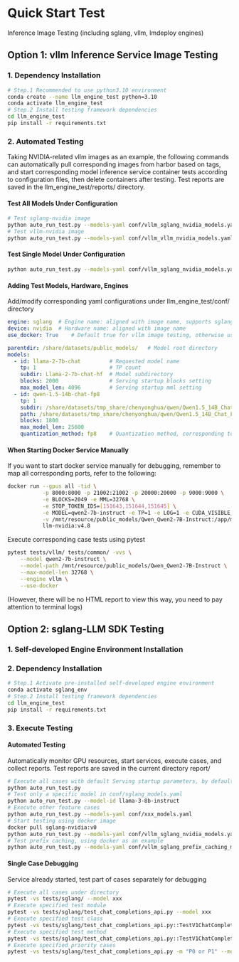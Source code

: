 # Quick Start Test
Inference Image Testing (including sglang, vllm, lmdeploy engines)

## Option 1: vllm Inference Service Image Testing
### 1. Dependency Installation
```Bash
# Step.1 Recommended to use python3.10 environment
conda create --name llm_engine_test python=3.10
conda activate llm_engine_test
# Step.2 Install testing framework dependencies
cd llm_engine_test
pip install -r requirements.txt
```
### 2. Automated Testing
Taking NVIDIA-related vllm images as an example, the following commands can automatically pull corresponding images from harbor based on tags, and start corresponding model inference service container tests according to configuration files, then delete containers after testing. Test reports are saved in the llm_engine_test/reports/ directory.

#### Test All Models Under Configuration
```Bash
# Test sglang-nvidia image
python auto_run_test.py --models-yaml conf/vllm_sglang_nvidia_models.yaml --image-tag v0.1
# Test vllm-nvidia image
python auto_run_test.py --models-yaml conf/vllm_vllm_nvidia_models.yaml --image-tag v3.8.3
```
#### Test Single Model Under Configuration
```Bash
python auto_run_test.py --models-yaml conf/vllm_sglang_nvidia_models.yaml --image-tag v0.1 --model-id llama-3-8b-instruct
```
#### Adding Test Models, Hardware, Engines
Add/modify corresponding yaml configurations under llm_engine_test/conf/ directory
```YAML
engine: sglang  # Engine name: aligned with image name, supports sglang, vllm
device: nvidia  # Hardware name: aligned with image name
use_docker: True    # Default true for vllm image testing, otherwise use engine-specific SDK to start

parentdir: /share/datasets/public_models/   # Model root directory
models:
  - id: llama-2-7b-chat         # Requested model name
    tp: 1                       # TP count
    subdir: Llama-2-7b-chat-hf  # Model subdirectory
    blocks: 2000                # Serving startup blocks setting
    max_model_len: 4096         # Serving startup mml setting
  - id: qwen-1.5-14b-chat-fp8
    tp: 1
    subdir: /share/datasets/tmp_share/chenyonghua/qwen/Qwen1.5_14B_Chat_FP8
    path: /share/datasets/tmp_share/chenyonghua/qwen/Qwen1.5_14B_Chat_FP8        # Model path, if path is provided it will override parentdir and subdir
    blocks: 1800
    max_model_len: 25600
    quantization_method: fp8    # Quantization method, corresponding to quantized model
```
#### When Starting Docker Service Manually
If you want to start docker service manually for debugging, remember to map all corresponding ports, refer to the following:
```Bash
docker run --gpus all -tid \
           -p 8000:8000 -p 21002:21002 -p 20000:20000 -p 9000:9000 \
           -e BLOCKS=2049 -e MML=32768 \
           -e STOP_TOKEN_IDS=[151643,151644,151645] \
           -e MODEL=qwen2-7b-instruct -e TP=1 -e LOG=1 -e CUDA_VISIBLE_DEVICES=0 \
           -v /mnt/resource/public_models/Qwen_Qwen2-7B-Instruct:/app/model/qwen2-7b-instruct \
           llm-nvidia:v4.8
```
Execute corresponding case tests using pytest
```Bash
pytest tests/vllm/ tests/common/ -vvs \
    --model qwen2-7b-instruct \
    --model-path /mnt/resource/public_models/Qwen_Qwen2-7B-Instruct \
    --max-model-len 32768 \
    --engine vllm \
    --use-docker
```
(However, there will be no HTML report to view this way, you need to pay attention to terminal logs)

## Option 2: sglang-LLM SDK Testing
### 1. Self-developed Engine Environment Installation

### 2. Dependency Installation
```Bash
# Step.1 Activate pre-installed self-developed engine environment
conda activate sglang_env
# Step.2 Install testing framework dependencies
cd llm_engine_test
pip install -r requirements.txt
```

### 3. Execute Testing
#### Automated Testing
Automatically monitor GPU resources, start services, execute cases, and collect reports. Test reports are saved in the current directory report/
```Bash
# Execute all cases with default Serving startup parameters, by default loading conf/sglang_models.yaml
python auto_run_test.py
# Test only a specific model in conf/sglang_models.yaml
python auto_run_test.py --model-id llama-3-8b-instruct
# Execute other feature cases
python auto_run_test.py --models-yaml conf/xxx_models.yaml
# Start testing using docker image
docker pull sglang-nvidia:v0
python auto_run_test.py --models-yaml conf/vllm_sglang_nvidia_models.yaml --image-tag v0
# Test prefix caching, using docker as an example
python auto_run_test.py --models-yaml conf/vllm_sglang_prefix_caching_models.yaml --image-tag v0
```

#### Single Case Debugging
Service already started, test part of cases separately for debugging
```Bash
# Execute all cases under directory
pytest -vs tests/sglang/ --model xxx
# Execute specified test module
pytest -vs tests/sglang/test_chat_completions_api.py --model xxx
# Execute specified test class
pytest -vs tests/sglang/test_chat_completions_api.py::TestV1ChatCompletions --model xxx
# Execute specified test method
pytest -vs tests/sglang/test_chat_completions_api.py::TestV1ChatCompletions::test_chat_single_round --model xxx
# Execute specified priority cases
pytest -vs tests/sglang/test_chat_completions_api.py -m "P0 or P1" --model xxx
```

